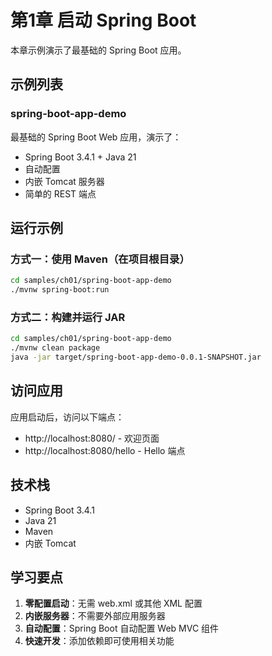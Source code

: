 # 第1章 启动 Spring Boot

本章示例演示了最基础的 Spring Boot 应用。

## 示例列表

### spring-boot-app-demo

最基础的 Spring Boot Web 应用，演示了：
- Spring Boot 3.4.1 + Java 21
- 自动配置
- 内嵌 Tomcat 服务器
- 简单的 REST 端点

## 运行示例

### 方式一：使用 Maven（在项目根目录）

```bash
cd samples/ch01/spring-boot-app-demo
./mvnw spring-boot:run
```

### 方式二：构建并运行 JAR

```bash
cd samples/ch01/spring-boot-app-demo
./mvnw clean package
java -jar target/spring-boot-app-demo-0.0.1-SNAPSHOT.jar
```

## 访问应用

应用启动后，访问以下端点：

- http://localhost:8080/ - 欢迎页面
- http://localhost:8080/hello - Hello 端点

## 技术栈

- Spring Boot 3.4.1
- Java 21
- Maven
- 内嵌 Tomcat

## 学习要点

1. **零配置启动**：无需 web.xml 或其他 XML 配置
2. **内嵌服务器**：不需要外部应用服务器
3. **自动配置**：Spring Boot 自动配置 Web MVC 组件
4. **快速开发**：添加依赖即可使用相关功能

